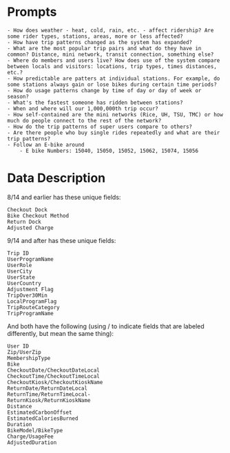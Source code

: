 # Prompts
    - How does weather - heat, cold, rain, etc. - affect ridership? Are some rider types, stations, areas, more or less affected?
    - How have trip patterns changed as the system has expanded?
    - What are the most popular trip pairs and what do they have in common? Distance, mini network, transit connection, something else?
    - Where do members and users live? How does use of the system compare between locals and visitors: locations, trip types, times distances, etc.?
    - How predictable are patters at individual stations. For example, do some stations always gain or lose bikes during certain time periods?
    - How do usage patterns change by time of day or day of week or season?
    - What's the fastest someone has ridden between stations?
    - When and where will our 1,000,000th trip occur?
    - How self-contained are the mini networks (Rice, UH, TSU, TMC) or how much do people connect to the rest of the network?
    - How do the trip patterns of super users compare to others?
    - Are there people who buy single rides repeatedly and what are their trip patterns?
    - Follow an E-bike around
        - E bike Numbers: 15040, 15050, 15052, 15062, 15074, 15056
    

# Data Description
 8/14 and earlier has these unique fields:

    Checkout Dock
    Bike Checkout Method
    Return Dock
    Adjusted Charge

9/14 and after has these unique fields:

    Trip ID
    UserProgramName
    UserRole
    UserCity
    UserState
    UserCountry
    Adjustment Flag
    TripOver30Min
    LocalProgramFlag
    TripRouteCategory
    TripProgramName

And both have the following (using / to indicate fields that are labeled differently, but mean the same thing):

    User ID
    Zip/UserZip
    MembershipType
    Bike
    CheckoutDate/CheckoutDateLocal
    CheckoutTime/CheckoutTimeLocal
    CheckoutKiosk/CheckoutKioskName
    ReturnDate/ReturnDateLocal
    ReturnTime/ReturnTimeLocal-
    ReturnKiosk/ReturnKioskName
    Distance
    EstimatedCarbonOffset
    EstimatedCaloriesBurned
    Duration
    BikeModel/BikeType
    Charge/UsageFee
    AdjustedDuration


